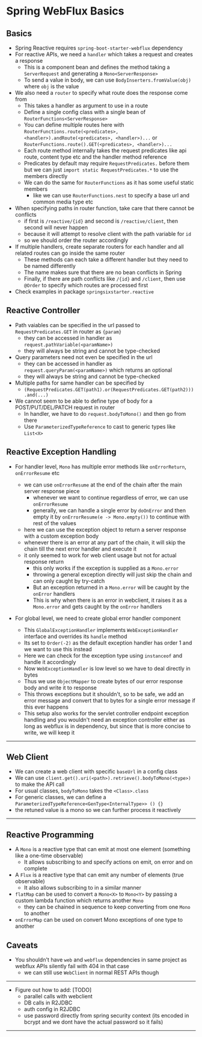 # Spring WebFlux Basics

## Basics

- Spring Reactive requires `spring-boot-starter-webflux` dependency
- For reactive APIs, we need a `handler` which takes a request and creates a response
  - This is a component bean and defines the method taking a `ServerRequest` and generating a `Mono<ServerResponse>`
  - To send a value in body, we can use `BodyInserters.fromValue(obj)` where `obj` is the value
- We also need a `router` to specify what route does the response come from
  - This takes a handler as argument to use in a route
  - Define a single config class with a single bean of `RouterFunctions<ServerResponse>`
  - You can define multiple routes here with `RouterFunctions.route(<predicates>, <handler>).andRoute(<predicates>, <handler>)...` or `RouterFunctions.route().GET(<predicates>, <handler>)...`
  - Each route method internally takes the request predicates like api route, content type etc and the handler method reference
  - Predicates by default may require `RequestPredicates.` before them but we can just `import static RequestPredicates.*` to use the members directly
  - We can do the same for `RouterFunctions` as it has some useful static members
    - like we can use `RouterFunctions.nest` to specify a base url and common media type etc
- When specifying paths in router function, take care that there cannot be conflicts
  - if first is `/reactive/{id}` and second is `/reactive/client`, then second will never happen
  - because it will attempt to resolve client with the path variable for `id`
  - so we should order the router accordingly
- If multiple handlers, create separate routers for each handler and all related routes can go inside the same router
  - These methods can each take a different handler but they need to be named differently
  - The name makes sure that there are no bean conflicts in Spring
  - Finally, if there are path conflicts like `/{id}` and `/client`, then use `@Order` to specify which routes are processed first
- Check examples in package `springsixstarter.reactive`

## Reactive Controller

- Path vaiables can be specified in the url passed to `RequestPredicates.GET` in router as `{param}`
  - they can be accessed in handler as `request.pathVariable(<paramName>)`
  - they will always be string and cannot be type-checked
- Query parameters need not even be specified in the url
  - they can be accessed in handler as `request.queryParam(<paramName>)` which returns an optional
  - they will always be string and cannot be type-checked
- Multiple paths for same handler can be specified by 
  - `(RequestPredicates.GET(path1).or(RequestPredicates.GET(path2))).and(...)`
- We cannot seem to be able to define type of body for a POST/PUT/DEL/PATCH request in router
  - In handler, we have to do `request.bodyToMono()` and then go from there
  - Use `ParameterizedTypeReference` to cast to generic types like `List<X>`

## Reactive Exception Handling

- For handler level, `Mono` has multiple error methods like `onErrorReturn`, `onErrorResume` etc
  - we can use `onErrorResume` at the end of the chain after the main server response piece
    - whenever we want to continue regardless of error, we can use `onErrorResume`
    - generally, we can handle a single error by `doOnError` and then empty it by `onErrorResume(e -> Mono.empty())` to continue with rest of the values
  - here we can use the exception object to return a server response with a custom exception body
  - whenever there is an error at any part of the chain, it will skip the chain till the next error handler and execute it
  - it only seemed to work for web client usage but not for actual response return
    - this only works if the exception is supplied as a `Mono.error`
    - throwing a general exception directly will just skip the chain and can only caught by try-catch
    - But an exception returned in a `Mono.error` will be caught by the `onError` handlers
    - This is why when there is an error in webclient, it raises it as a `Mono.error` and gets caught by the `onError` handlers

- For global level, we need to create global error handler component
  - This `GlobalExceptionHandler` implements `WebExceptionHandler` interface and overrides its `handle` method
  - Its set to `Order(-2)` as the default exception handler has order 1 and we want to use this instead
  - Here we can check for the exception type using `instanceof` and handle it accordingly
  - Now `WebExceptionHandler` is low level so we have to deal directly in bytes
  - Thus we use `ObjectMapper` to create bytes of our error response body and write it to response
  - This throws exceptions but it shouldn't, so to be safe, we add an error message and convert that to bytes for a single error message if this ever happens
  - This setup also works for the servlet controller endpoint exception handling and you wouldn't need an exception controller either as long as webflux is in dependency, but since that is more concise to write, we will keep it

---

## Web Client

- We can create a web client with specific `baseUrl` in a config class
- We can use `client.get().uri(<path>).retrieve().bodyToMono(<type>)` to make the API call
- For usual classes, `bodyToMono` takes the `<Class>.class`
- For generic classes, we can define a `ParameterizedTypeReference<GenType<InternalType>> () {}`
- the retuned value is a mono so we can further process it reactively

---

## Reactive Programming

- A `Mono` is a reactive type that can emit at most one element (something like a one-time observable)
  - It allows subscribing to and specify actions on emit, on error and on complete
- A `Flux` is a reactive type that can emit any number of elements (true observable)
  - It also allows subscribing to in a similar manner
- `flatMap` can be used to convert a `Mono<X>` to `Mono<Y>` by passing a custom lambda function which returns another `Mono`
  - they can be chained in sequence to keep converting from one `Mono` to another
- `onErrorMap` can be used on convert Mono exceptions of one type to another

## Caveats

- You shouldn't have `web` and `webflux` dependencies in same project as webflux APIs silently fail with 404 in that case
  - we can still use `WebClient` in normal REST APIs though

---

- Figure out how to add: [TODO]
  - parallel calls with webclient
  - DB calls in R2JDBC
  - auth config in R2JDBC
  - use password directly from spring security context (its encoded in bcrypt and we dont have the actual password so it fails)

---

